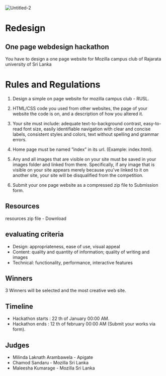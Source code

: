 ![Untitled-2](https://user-images.githubusercontent.com/28821226/72818655-d8983680-3c91-11ea-9c54-ea1937a924c5.jpg)


# Redesign
## One page webdesign hackathon

You have to design a one page website for Mozilla campus club of Rajarata university of Sri Lanka

# Rules and Regulations

1. Design a simple on page website for mozilla campus club - RUSL.

2. HTML/CSS code you used from other websites, the page of your website the code is on, and a description of how you altered it.

3. Your site must include: adequate text-to-background contrast,  easy-to-read font size,  easily identifiable navigation with clear and concise labels,  consistent styles and colors,  text without spelling and grammar errors.

4. Home page must be named ”index” in its url. (Example: index.html).

5. Any and all images that are visible on your site must be saved in your images folder and linked from there. Specifically, if any image that is visible on your site appears merely because you've linked to it on another site, your site will be disqualified from the competition.

6. Submit your one page website as a compressed zip file to Submission form.

##  Resources

resources zip file  - Download 

##  evaluating criteria

* Design: appropriateness, ease of use, visual appeal
* Content: quality and quantity of information; quality of writing and images
* Technical: functionality, performance, interactive features

## Winners
3 Winners will be selected and the most creative web site.

## Timeline

* Hackathon starts : 22 th of January 00:00 AM.
* Hackathon ends : 12 th of february 00:00 AM (Submit your works via form).

## Judges

* Milinda Laknath Arambawela - Apigate
* Chamod Sandaru - Mozilla Sri Lanka
* Maleesha Kumarage - Mozilla Sri Lanka


